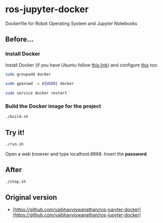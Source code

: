 # ros-jupyter-docker

Dockerfile for Robot Operating System and Jupyter Notebooks

## Before...

### Install Docker

Install Docker (if you have Ubuntu follow [this link](https://docs.docker.com/install/linux/docker-ce/ubuntu/)) and configure [this](https://docs.docker.com/install/linux/linux-postinstall/) too:

```sh
sudo groupadd docker
        
sudo gpasswd -a ${USER} docker
        
sudo service docker restart
```

### Build the Docker image for the project

```sh
./build.sh
```

## Try it!

```sh
./run.sh
```

Open a web browser and type localhost:8888. Insert the **password**.

## After

```sh
./stop.sh
```

## Original version

- [https://github.com/vaibhavviswanathan/ros-jupyter-docker](https://github.com/vaibhavviswanathan/ros-jupyter-docker)
